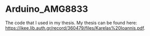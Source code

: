 # Arduino_AMG8833

The code that I used in my thesis. My thesis can be found here: https://ikee.lib.auth.gr/record/360479/files/Karelas%20Ioannis.pdf.

